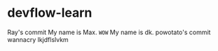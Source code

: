# devflow-learn

Ray's commit
My name is Max.
`WOW`
My name is dk.
powotato's commit
wannacry
lkjdflslvkm

